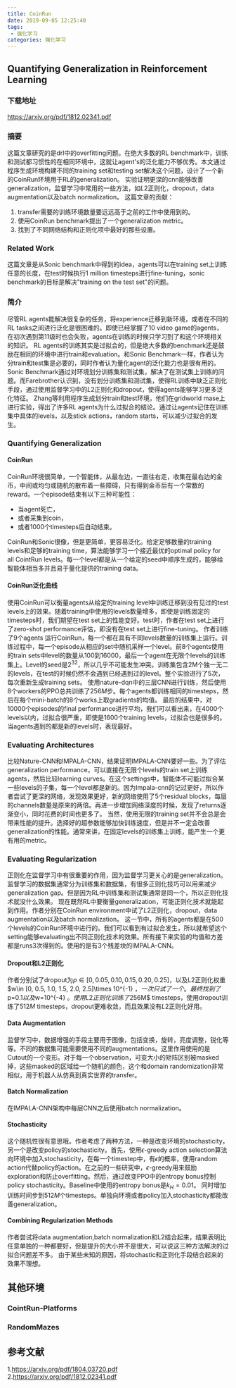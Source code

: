 ```yaml
---
title: CoinRun
date: 2019-09-05 12:25:40
tags:
 - 强化学习
categories: 强化学习
---
```


## Quantifying Generalization in Reinforcement Learning 
### 下载地址
https://arxiv.org/pdf/1812.02341.pdf

### 摘要
这篇文章研究的是drl中的overfitting问题。在绝大多数的RL benchmark中，训练和测试都习惯性的在相同环境中，这就让agent's的泛化能力不够优秀。本文通过程序生成环境构建不同的training set和testing set解决这个问题，设计了一个新的CoinRun环境用于RL的generalization。
实验证明更深的cnn能够改善generalization，监督学习中常用的一些方法，如$L2$正则化，dropout，data augmentation以及batch normalization。
这篇文章的贡献：
1. transfer需要的训练环境数量要远远高于之前的工作中使用到的。
2. 使用CoinRun benchmark提出了一个generalization metric。
3. 找到了不同网络结构和正则化项中最好的那些设置。

### Related Work
这篇文章是从Sonic benchmark中得到的idea，agents可以在training set上训练任意的长度，在test时候执行$1$ million timesteps进行fine-tuning，sonic benchmark的目标是解决"training on the test set"的问题。


### 简介
尽管RL agents能解决很复杂的任务，将experience迁移到新环境，或者在不同的RL tasks之间进行泛化是很困难的。即使已经掌握了$10$ video game的agents，在初次遇到第$11$级时也会失败，agents在训练的时候只学习到了和这个环境相关的知识。
RL agents的训练其实是过拟合的，但是绝大多数的benchmark还是鼓励在相同的环境中进行train和evaluation。和Sonic Benchmark一样，作者认为分train和test集是必要的，同时作者认为量化agent的泛化能力也是很有用的。
Sonic Benchmark通过对环境划分训练集和测试集，解决了在测试集上训练的问题。而Farebrother认识到，没有划分训练集和测试集，使得RL训练中缺乏正则化手段，通过使用监督学习中的$L2$正则化和dropout，使得agents能够学习更多泛化特征。
Zhang等利用程序生成划分train和test环境，他们在gridworld mase上进行实验，得出了许多RL agents为什么过拟合的结论。通过让agents记住在训练集中具体的levels，以及stick actions，random starts，可以减少过拟合的发生。

### Quantifying Generalization
#### CoinRun
CoinRun环境很简单，一个智能体，从最左边，一直往右走，收集在最右边的金币，中间或均匀或随机的散布着一些障碍，只有得到金币后有一个常数的reward。一个episode结束有以下三种可能性：
- 当agent死亡，
- 或者采集到coin，
- 或者$1000$个timesteps后自动结束。

CoinRun和Sonic很像，但是更简单，更容易泛化。给定足够数量的training levels和足够的training time，算法能够学习一个接近最优的optimal policy for all CointRun levels。每一个level都是从一个给定的seed中顺序生成的，能够给智能体相当多并且易于量化提供的training data。

#### CoinRun泛化曲线
使用CoinRun可以衡量agents从给定的training level中训练迁移到没有见过的test levels上的效果。随着training中使用的levels数量增多，即使是训练固定的timesteps时，我们期望在test set上的性能变好。test时，作者在test set上进行了zero-shot performance评估，即没有在test set上进行fine-tuning。
作者训练了$9$个agents 运行CoinRun，每一个都在具有不同levels数量的训练集上运行。训练过程中，每一个episode从相应的set中随机采样一个level。前$8$个agents使用的train sets中level的数量从$100$到$16000$，最后一个agent在无限个levels的训练集上。Level的seed是$2^32$，所以几乎不可能发生冲突。训练集包含$2$M个独一无二的levels，在test的时候仍然不会遇到已经遇到过的level。整个实验进行了$5$次，每次重新生成training sets。
使用nature-dqn中的三层CNN进行训练，然后使用$8$个workers的PPO总共训练了$256M$步。每个agents都训练相同的timesteps，然后在每个mini-batch的$8$个works上取gradients的均值。
最后的结果中，对$10000$个episodes的final performance进行平均，我们可以看出来，在$4000$个levels以内，过拟合很严重，即使是$1600$个training levels，过拟合也是很多的。当agents遇到的都是新的levels时，表现最好。

### Evaluating Architectures
比较Nature-CNN和IMPALA-CNN，结果证明IMPALA-CNN要好一些。为了评估generalization performance，可以直接在无限个levels的train set上训练agents，然后比较learning curves。在这个settings中，智能体不可能过拟合某一些levels的子集，每一个level都是新的。因为Impala-cnn的记过更好，所以作者尝试了更深的网络，发现效果更好，新的网络使用了$5$个residual blocks，每层的channels数量是原来的两倍。再进一步增加网络深度的时候，发现了returns逐渐变小，同时花费的时间也更多了。
当然，使用无限的training set并不会总是会带来性能的提升。选择好的超参数能够加快训练速度，但是并不一定会改善generalization的性能。通常来讲，在固定levels的训练集上训练，能产生一个更有用的metric。

### Evaluating Regularization
正则化在监督学习中有很重要的作用，因为监督学习更关心的是generalization。监督学习的数据集通常分为训练集和数据集，有很多正则化技巧可以用来减少generalization gap。但是因为RL中训练集和测试集通常是同一个，所以正则化技术就没什么效果。
现在既然RL中要衡量generalization，可能正则化技术就能起到作用。作者分别在CoinRun environment中试了$L2$正则化，dropout，data augmentation以及batch normalization。
这一节中，所有的agents都是在$500$个levels的CoinRun环境中进行的。我们可以看到有过拟合发生，所以就希望这个setting能够evaluating出不同正则化技术的效果。所有接下来实验的均值和方差都是runs$3$次得到的。使用的是有$3$个残差块的IMPALA-CNN。

#### Dropout和L2正则化
作者分别试了dropout为$p\in [0, 0.05, 0.10, 0.15, 0.20, 0.25]$，以及L2正则化权重$w\in [0, 0.5, 1.0, 1.5, 2.0, 2.5]\times 10^{-1} $，一次只试了一个。最终找到了$p=0.1$以及$w=10^{-4} $。使用$L2$正则化训练了$256M$ timesteps，使用dropout训练了$512M$ timesteps，dropout更难收敛，而且效果没有$L2$正则化好用。

#### Data Augmentation
监督学习中，数据增强的手段主要用于图像，包括变换，旋转，亮度调整，锐化等等。不同的数据集可能需要使用不同的augmentations。这里作用使用的是Cutout的一个变形。对于每一个observation，可变大小的矩阵区别被masked掉，这些masked的区域给一个随机的颜色，这个和domain randomization非常相似，用于机器人从仿真到真实世界的transfer。

#### Batch Normalization
在IMPALA-CNN架构中每层CNN之后使用batch normalization。

#### Stochasticity
这个随机性很有意思哦。作者考虑了两种方法，一种是改变环境的stochasticity，另一个是改变policy的stochasticity。首先，使用$\epsilon$-greedy action selection算法向环境中加入stochasticity，在每一个timestep中，有$\epsilon$的概率，使用random action代替policy的action。在之前的一些研究中，$\epsilon$-greedy用来鼓励exploration和防止overfitting。然后，通过改变PPO中的entropy bonus控制policy stochasticity。Baseline中使用的entropy bonus是$k_H = 0.01$。
同时增加训练时间步到$512M$个timesteps。单独向环境或者policy加入stochasticity都能改善generalization。
#### Combining Regularization Methods
作者尝试将data augmentation,batch normalization和L2结合起来，结果表明比任意单独的一种都要好，但是提升的大小并不是很大，可以说这三种方法解决的过拟合问题差不多。
由于某些未知的原因，将stochastic和正则化手段结合起来的效果不理想。

## 其他环境
### CointRun-Platforms
### RandomMazes


## 参考文献
1.https://arxiv.org/pdf/1804.03720.pdf
2.https://arxiv.org/pdf/1812.02341.pdf
